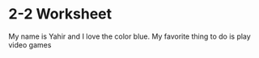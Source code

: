 # 2-2 Worksheet
My name is Yahir and I love the color blue. My favorite thing to do is play video games

